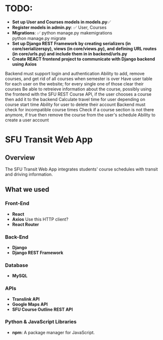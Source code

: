 # TODO: 
- **Set up User and Courses models in models.py**✅
- **Register models in admin.py**: ✅ 
User, Courses
- **Migrations**:  ✅
python manage.py makemigrations  
python manage.py migrate
- **Set up Django REST Framework by creating serializers (in core/serializerspy), views (in core/views.py), and defining URL routes (in core/urls.py) and include them in in backend/urls.py**
- **Create REACT frontend project to communicate with Django backend using Axios**

Backend must support login and authentication
Ability to add, remove courses, and get rid of all courses when semester is over
Have user table for each user on the website; for every single one of those clear their courses
Be able to retreieve information about the course, possibly using the frontend with the SFU REST Course API, if the user chooses a course then add it to the backend
Calculate travel time for user depending on course start time
Ability for user to delete their account
Backend must check for incompatible course times
Check if a course section is not there anymore, if true then remove the course from the user's schedule
Ability to create a user account


# SFU Transit Web App

## Overview

The SFU Transit Web App integrates students' course schedules with transit and driving information.
## What we used

### Front-End

- **React**
- **Axios** Use this HTTP client?
- **React Router**

### Back-End

- **Django**
- **Django REST Framework**

### Database

- **MySQL**

### APIs

- **Translink API**
- **Google Maps API**
- **SFU Course Outline REST API**

### Python & JavaScript Libraries

- **npm**: A package manager for JavaScript.

